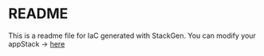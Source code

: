 # README
This is a readme file for IaC generated with StackGen.
You can modify your appStack -> [here](http://main.dev.stackgen.com/appstacks/3285d0b2-7181-4ce0-9e95-ec3c751998ed)
